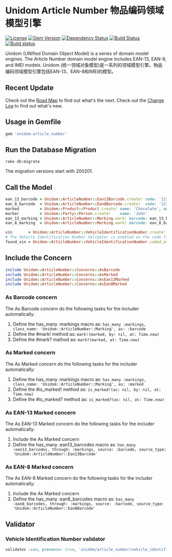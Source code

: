 # Unidom Article Number 物品编码领域模型引擎

[![License](https://img.shields.io/badge/license-MIT-green.svg)](http://opensource.org/licenses/MIT)
[![Gem Version](https://badge.fury.io/rb/unidom-article_number.svg)](https://badge.fury.io/rb/unidom-article_number)
[![Dependency Status](https://gemnasium.com/badges/github.com/topbitdu/unidom-accession.svg)](https://gemnasium.com/github.com/topbitdu/unidom-accession)
[![Build Status](https://travis-ci.org/topbitdu/unidom-article_number.svg?branch=master)](https://travis-ci.org/topbitdu/unidom-article_number)
[![Build status](https://ci.appveyor.com/api/projects/status/fayn35r72oy5na3u?svg=true)](https://ci.appveyor.com/project/topbitdu/unidom-article-number)

Unidom (UNIfied Domain Object Model) is a series of domain model engines. The Article Number domain model engine includes EAN-13, EAN-8, and IMEI models.
Unidom (统一领域对象模型)是一系列的领域模型引擎。物品编码领域模型引擎包括EAN-13、EAN-8和IMEI的模型。



## Recent Update

Check out the [Road Map](ROADMAP.md) to find out what's the next.
Check out the [Change Log](CHANGELOG.md) to find out what's new.



## Usage in Gemfile

```ruby
gem 'unidom-article_number'
```



## Run the Database Migration

```shell
rake db:migrate
```
The migration versions start with 200201.



## Call the Model

```ruby
ean_13_barcode = Unidom::ArticleNumber::Ean13Barcode.create! code: '1234567890123'
ean_8_barcode  = Unidom::ArticleNumber::Ean8Barcode.create!  code: '12345678'
marked         = Unidom::Product::Product.create! name: 'Chocolate', abbreviation: 'Choc', packing_norm: '12 blocks', measurement_unit: 'box'
marker         = Unidom::Party::Person.create!    name: 'John'
ean_13_marking = Unidom::ArticleNumber::Marking.mark! barcode: ean_13_barcode, marked: marked, marker: marker, opened_at: Time.now
ean_8_marking  = Unidom::ArticleNumber::Marking.mark! barcode: ean_8_barcode,  marked: marked, marker: marker, opened_at: Time.now

vin       = Unidom::ArticleNumber::VehicleIdentificationNumber.create! code: 'LVHCU165XD5002138'
# The Vehicle Identification Number Validator is enabled on the code field by default.
found_vin = Unidom::ArticleNumber::VehicleIdentificationNumber.coded_as('LVHCU165XD5002138').first
```



## Include the Concern

```ruby
include Unidom::ArticleNumber::Concerns::AsBarcode
include Unidom::ArticleNumber::Concerns::AsMarked
include Unidom::ArticleNumber::Concerns::AsEan13Marked
include Unidom::ArticleNumber::Concerns::AsEan8Marked
```

### As Barcode concern

The As Barcode concern do the following tasks for the includer automatically:  
1. Define the has_many :markings macro as: ``has_many :markings, class_name: 'Unidom::ArticleNumber::Marking', as: :barcode``  
2. Define the #mark! method as: ``mark!(marked, by: nil, at: Time.now)``  
3. Define the #mark? mathod as: ``mark?(marked, at: Time.now)``

### As Marked concern

The As Marked concern do the following tasks for the includer automatically:  
1. Define the has_many :markings macro as: ``has_many :markings, class_name: 'Unidom::ArticleNumber::Marking', as: :marked``  
2. Define the #is_marked! method as: ``is_marked!(as: nil, by: nil, at: Time.now)``  
3. Define the #is_marked? method as: ``is_marked?(as: nil, at: Time.now)``

### As EAN-13 Marked concern

The As EAN-13 Marked concern do the following tasks for the includer automatically:  
1. Include the As Marked concern  
2. Define the has_many :ean13_barcodes macro as: ``has_many :ean13_barcodes, through: :markings, source: :barcode, source_type: 'Unidom::ArticleNumber::Ean13Barcode'``

### As EAN-8 Marked concern

The As EAN-8 Marked concern do the following tasks for the includer automatically:  
1. Include the As Marked concern  
2. Define the has_many :ean8_barcodes macro as: ``has_many :ean8_barcodes, through: :markings, source: :barcode, source_type: 'Unidom::ArticleNumber::Ean8Barcode'``



## Validator

### Vehicle Identification Number validator

```ruby
validates :vin, presence: true, 'unidom/article_number/vehicle_identification_number': true
```
